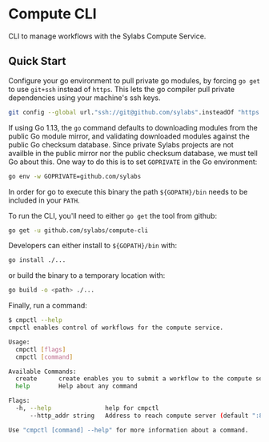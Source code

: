 # Compute CLI

CLI to manage workflows with the Sylabs Compute Service.

## Quick Start

Configure your go environment to pull private go modules, by forcing `go get` to use `git+ssh` instead of `https`. This lets the go compiler pull private dependencies using your machine's ssh keys.

```sh
git config --global url."ssh://git@github.com/sylabs".insteadOf "https://github.com/sylabs"
```

If using Go 1.13, the `go` command defaults to downloading modules from the public Go module mirror, and validating downloaded modules against the public Go checksum database. Since private Sylabs projects are not availble in the public mirror nor the public checksum database, we must tell Go about this. One way to do this is to set `GOPRIVATE` in the Go environment:

```sh
go env -w GOPRIVATE=github.com/sylabs
```

In order for go to execute this binary the path `${GOPATH}/bin` needs to be included in your `PATH`.

To run the CLI, you'll need to either `go get` the tool from github:
```sh
go get -u github.com/sylabs/compute-cli
```

Developers can either install to `${GOPATH}/bin` with:

```sh
go install ./...
```

or build the binary to a temporary location with:

```sh
go build -o <path> ./...
```


Finally, run a command:

```sh
$ cmpctl --help
cmpctl enables control of workflows for the compute service.

Usage:
  cmpctl [flags]
  cmpctl [command]

Available Commands:
  create      create enables you to submit a workflow to the compute service queue.
  help        Help about any command

Flags:
  -h, --help               help for cmpctl
      --http_addr string   Address to reach compute server (default ":8080")

Use "cmpctl [command] --help" for more information about a command.
```